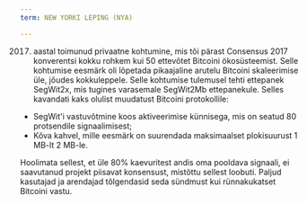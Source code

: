 ```yaml
---
term: NEW YORKI LEPING (NYA)

---
```

2017. aastal toimunud privaatne kohtumine, mis tõi pärast Consensus 2017 konverentsi kokku rohkem kui 50 ettevõtet Bitcoini ökosüsteemist. Selle kohtumise eesmärk oli lõpetada pikaajaline arutelu Bitcoini skaleerimise üle, jõudes kokkuleppele. Selle kohtumise tulemusel tehti ettepanek SegWit2x, mis tugines varasemale SegWit2Mb ettepanekule. Selles kavandati kaks olulist muudatust Bitcoini protokollile:


- SegWit'i vastuvõtmine koos aktiveerimise künnisega, mis on seatud 80 protsendile signaalimisest;
- Kõva kahvel, mille eesmärk on suurendada maksimaalset plokisuurust 1 MB-lt 2 MB-le.

Hoolimata sellest, et üle 80% kaevuritest andis oma pooldava signaali, ei saavutanud projekt piisavat konsensust, mistõttu sellest loobuti. Paljud kasutajad ja arendajad tõlgendasid seda sündmust kui rünnakukatset Bitcoini vastu.